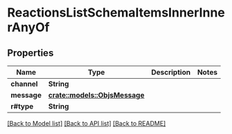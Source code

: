 # ReactionsListSchemaItemsInnerInnerAnyOf

## Properties

Name | Type | Description | Notes
------------ | ------------- | ------------- | -------------
**channel** | **String** |  | 
**message** | [**crate::models::ObjsMessage**](objs_message.md) |  | 
**r#type** | **String** |  | 

[[Back to Model list]](../README.md#documentation-for-models) [[Back to API list]](../README.md#documentation-for-api-endpoints) [[Back to README]](../README.md)


